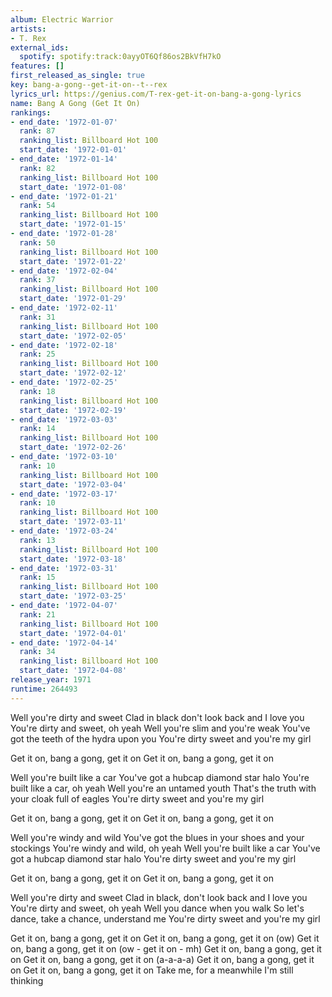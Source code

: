 ```yaml
---
album: Electric Warrior
artists:
- T. Rex
external_ids:
  spotify: spotify:track:0ayyOT6Qf86os2BkVfH7kO
features: []
first_released_as_single: true
key: bang-a-gong--get-it-on--t--rex
lyrics_url: https://genius.com/T-rex-get-it-on-bang-a-gong-lyrics
name: Bang A Gong (Get It On)
rankings:
- end_date: '1972-01-07'
  rank: 87
  ranking_list: Billboard Hot 100
  start_date: '1972-01-01'
- end_date: '1972-01-14'
  rank: 82
  ranking_list: Billboard Hot 100
  start_date: '1972-01-08'
- end_date: '1972-01-21'
  rank: 54
  ranking_list: Billboard Hot 100
  start_date: '1972-01-15'
- end_date: '1972-01-28'
  rank: 50
  ranking_list: Billboard Hot 100
  start_date: '1972-01-22'
- end_date: '1972-02-04'
  rank: 37
  ranking_list: Billboard Hot 100
  start_date: '1972-01-29'
- end_date: '1972-02-11'
  rank: 31
  ranking_list: Billboard Hot 100
  start_date: '1972-02-05'
- end_date: '1972-02-18'
  rank: 25
  ranking_list: Billboard Hot 100
  start_date: '1972-02-12'
- end_date: '1972-02-25'
  rank: 18
  ranking_list: Billboard Hot 100
  start_date: '1972-02-19'
- end_date: '1972-03-03'
  rank: 14
  ranking_list: Billboard Hot 100
  start_date: '1972-02-26'
- end_date: '1972-03-10'
  rank: 10
  ranking_list: Billboard Hot 100
  start_date: '1972-03-04'
- end_date: '1972-03-17'
  rank: 10
  ranking_list: Billboard Hot 100
  start_date: '1972-03-11'
- end_date: '1972-03-24'
  rank: 13
  ranking_list: Billboard Hot 100
  start_date: '1972-03-18'
- end_date: '1972-03-31'
  rank: 15
  ranking_list: Billboard Hot 100
  start_date: '1972-03-25'
- end_date: '1972-04-07'
  rank: 21
  ranking_list: Billboard Hot 100
  start_date: '1972-04-01'
- end_date: '1972-04-14'
  rank: 34
  ranking_list: Billboard Hot 100
  start_date: '1972-04-08'
release_year: 1971
runtime: 264493
---
```

Well you're dirty and sweet
Clad in black don't look back and I love you
You're dirty and sweet, oh yeah
Well you're slim and you're weak
You've got the teeth of the hydra upon you
You're dirty sweet and you're my girl


Get it on, bang a gong, get it on
Get it on, bang a gong, get it on


Well you're built like a car
You've got a hubcap diamond star halo
You're built like a car, oh yeah
Well you're an untamed youth
That's the truth with your cloak full of eagles
You're dirty sweet and you're my girl


Get it on, bang a gong, get it on
Get it on, bang a gong, get it on


Well you're windy and wild
You've got the blues in your shoes and your stockings
You're windy and wild, oh yeah
Well you're built like a car
You've got a hubcap diamond star halo
You're dirty sweet and you're my girl


Get it on, bang a gong, get it on
Get it on, bang a gong, get it on


Well you're dirty and sweet
Clad in black, don't look back and I love you
You're dirty and sweet, oh yeah
Well you dance when you walk
So let's dance, take a chance, understand me
You're dirty sweet and you're my girl


Get it on, bang a gong, get it on
Get it on, bang a gong, get it on (ow)
Get it on, bang a gong, get it on (ow - get it on - mh)
Get it on, bang a gong, get it on
Get it on, bang a gong, get it on (a-a-a-a)
Get it on, bang a gong, get it on
Get it on, bang a gong, get it on
Take me, for a meanwhile I'm still thinking
